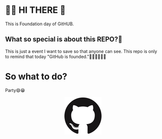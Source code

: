 # 🚀✨ HI THERE 👋

This is Foundation day of GitHUB.

## What so special is about this REPO?🤔

This is just a event I want to save so that anyone can see.
This repo is only to remind that today "GitHub is founded."🤩🥳🌟✨🎇🎆

# So what to do?

Party😄😁

<p align="center">
<img src="https://github.com/darkRaspberry/GitHubFoundationDay/blob/master/src/github120.png" alt="fruit" />
</p>